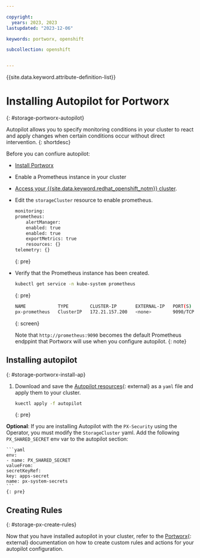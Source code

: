 ```yaml
---

copyright: 
  years: 2023, 2023
lastupdated: "2023-12-06"

keywords: portworx, openshift

subcollection: openshift


---
```


{{site.data.keyword.attribute-definition-list}}


# Installing Autopilot for Portworx
{: #storage-portworx-autopilot}

Autopilot allows you to specify monitoring conditions in your cluster to react and apply changes when certain conditions occur without direct intervention.
{: shortdesc}

Before you can confiure autopilot: 

- [Install Portworx](/docs/openshift?topic=openshift-storage_portworx_deploy)

- Enable a Prometheus instance in your cluster

 - [Access your {{site.data.keyword.redhat_openshift_notm}} cluster](/docs/openshift?topic=openshift-access_cluster).

 - Edit the `storageCluster` resource to enable prometheus.

    ```sh
    monitoring:
    prometheus:
        alertManager:
        enabled: true
        enabled: true
        exportMetrics: true
        resources: {}
    telemetry: {}
    ```
    {: pre}

 - Verify that the Prometheus instance has been created.

    ```sh
    kubectl get service -n kube-system prometheus
    ```
    {: pre}

    ```sh
    NAME            TYPE        CLUSTER-IP       EXTERNAL-IP   PORT(S)    AGE
    px-prometheus   ClusterIP   172.21.157.200   <none>        9090/TCP   19h
    ```
    {: screen}

    Note that `http://prometheus:9090` becomes the default Prometheus endppint that Portworx will use when you configure autopilot.
    {: note}

## Installing autopilot
{: #storage-portworx-install-ap}

1. Download and save the [Autopilot resources](https://install.portworx.com/?comp=autopilot){: external} as a `yaml` file and apply them to your cluster. 


    ```sh
    kuectl apply -f autopilot
    ```
    {: pre}

**Optional**: If you are installing Autopilot with the `PX-Security` using the Operator, you must modify the `StorageCluster` yaml. Add the following `PX_SHARED_SECRET` env var to the autopilot section:

    ```yaml
    env:
    - name: PX_SHARED_SECRET
    valueFrom:
    secretKeyRef:
    key: apps-secret
    name: px-system-secrets
    ```
    {: pre}

## Creating Rules
{: #storage-px-create-rules}

Now that you have installed autopilot in your cluster, refer to the [Portworx](https://docs.portworx.com/portworx-enterprise/operations/operate-kubernetes/autopilot/how-to-use/working-with-rules){: external} documentation on how to create custom rules and actions for your autopilot configuration.








